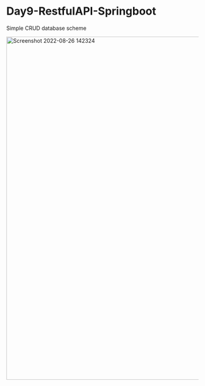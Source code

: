 # Day9-RestfulAPI-Springboot
 Simple CRUD database scheme
 
 <img width="900" alt="Screenshot 2022-08-26 142324" src="https://user-images.githubusercontent.com/38674801/187021286-fd123136-0f96-4292-a252-b83f5c64abf3.png">


 
